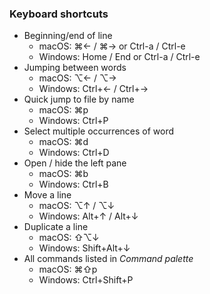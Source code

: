 ### Keyboard shortcuts

-   Beginning/end of line
    -   macOS: ⌘← / ⌘→ or Ctrl-a / Ctrl-e
    -   Windows: Home / End or Ctrl-a / Ctrl-e
-   Jumping between words
    -   macOS: ⌥← / ⌥→
    -   Windows: Ctrl+← / Ctrl+→
-   Quick jump to file by name
    -   macOS: ⌘p
    -   Windows: Ctrl+P
-   Select multiple occurrences of word
    -   macOS: ⌘d
    -   Windows: Ctrl+D
-   Open / hide the left pane
    -   macOS: ⌘b
    -   Windows: Ctrl+B
-   Move a line
    -   macOS: ⌥↑ / ⌥↓
    -   Windows: Alt+↑ / Alt+↓
-   Duplicate a line
    -   macOS: ⇧⌥↓
    -   Windows: Shift+Alt+↓
-   All commands listed in _Command palette_
    -   macOS: ⌘⇧p
    -   Windows: Ctrl+Shift+P